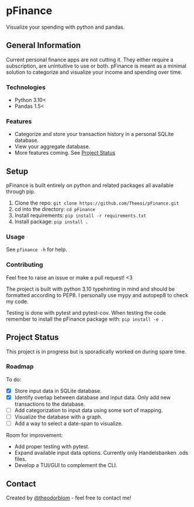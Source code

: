 # pFinance

Visualize your spending with python and pandas.

## General Information

Current personal finance apps are not cutting it. They either require a
subscription, are unintuitive to use or both. pFinance is meant as a minimal
solution to categorize and visualize your income and spending over time.

### Technologies

* Python 3.10<
* Pandas 1.5<

### Features

* Categorize and store your transaction history in a personal SQLite database.
* View your aggregate database.
* More features coming. See [Project Status](#project-status)

## Setup

pFinance is built entirely on python and related packages all available through
pip.

1. Clone the repo: `git clone https://github.com/Theeoi/pFinance.git`
2. cd into the directory: `cd pFinance`
3. Install requirements: `pip install -r requirements.txt`
4. Install package: `pip install .`

### Usage

See `pfinance -h` for help.

### Contributing

Feel free to raise an issue or make a pull request! <3

The project is built with python 3.10 typehinting in mind and should be
formatted according to PEP8. I personally use mypy and autopep8 to check my
code.

Testing is done with pytest and pytest-cov. When testing the code remember to
install the pFinance package with: `pip install -e .`

## Project Status

This project is in progress but is sporadically worked on during spare time.

### Roadmap

To do:
- [x] Store input data in SQLite database.
- [x] Identify overlap between database and input data. Only add new transactions
  to the database.
- [ ] Add categorization to input data using some sort of mapping.
- [ ] Visualize the database with a graph.
- [ ] Add a way to select a date-span to visualize.

Room for improvement:
- Add proper testing with pytest.
- Expand available input data options. Currently only Handelsbanken .ods
  files.
- Develop a TUI/GUI to complement the CLI.

## Contact

Created by [@theodorblom](https://www.theodorblom.com) - feel free to contact
me!
